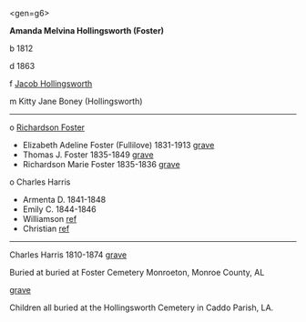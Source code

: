 <gen=g6>

<b>Amanda Melvina Hollingsworth (Foster)</b>

b 1812

d 1863

f [Jacob Hollingsworth](../g7/jacob_hollingsworth_1775.md)

m Kitty Jane Boney (Hollingsworth)

<hr>

o [Richardson Foster](richardson_foster.md)

- Elizabeth Adeline Foster (Fullilove) 1831-1913 [grave](https://www.findagrave.com/memorial/16867696/elizabeth-adeline-fullilove)
- Thomas J. Foster 1835-1849 [grave](https://www.findagrave.com/memorial/116387470/thomas-j-foster)
- Richardson Marie Foster 1835-1836 [grave](https://www.findagrave.com/memorial/135039262/richardson-marie-foster)

o Charles Harris

- Armenta D. 1841-1848
- Emily C. 1844-1846
- Williamson [ref](http://www.hollygardens.com/hollingsw/pafg30.htm)
- Christian [ref](http://www.hollygardens.com/hollingsw/pafg30.htm)

<hr>

Charles Harris 1810-1874 [grave](https://www.findagrave.com/memorial/116388136/charles-harris)

Buried at buried at Foster Cemetery
Monroeton, Monroe County, AL

[grave](https://www.findagrave.com/memorial/135039045/richardson-foster)

Children all buried at the Hollingsworth Cemetery in Caddo Parish, LA.
